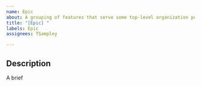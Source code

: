 ```yaml
---
name: Epic
about: A grouping of features that serve some top-level organization purpose.
title: "[Epic] "
labels: Epic
assignees: TSampley

---
```


## Description
A brief
